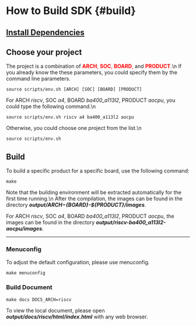 How to Build SDK {#build}
===============

## [Install Dependencies](sys_requirements.html) ##

## Choose your project ##

The project is a combination of<span style="color:red"> **ARCH**, **SOC**, **BOARD**,</span> and<span style="color:red"> **PRODUCT**.</span>\n
If you already know the these parameters, you could specify them by the command line parameters.

	source scripts/env.sh [ARCH] [SOC] [BOARD] [PRODUCT]

For ARCH *riscv*, SOC *a4*, BOARD *ba400_a113l2*, PRODUCT *aocpu*, you could type the following command.\n

	source scripts/env.sh riscv a4 ba400_a113l2 aocpu

Otherwise, you could choose one project from the list.\n

	source scripts/env.sh

## Build ##

To build a specific product for a specific board, use the following command:

	make

Note that the building environment will be extracted automatically for the first time running.\n
After the compilation, the images can be found in the directory ***output/${ARCH}-${BOARD}-${PRODUCT}/images***.

For ARCH *riscv*, SOC *a4*, BOARD *ba400_a113l2*, PRODUCT *aocpu*,
the images can be found in the directory ***output/riscv-ba400_a113l2-aocpu/images***.

---
### Menuconfig ###
To adjust the default configuration, please use menuconfig.

	make menuconfig

### Build Document ###

	make docs DOCS_ARCH=riscv

To view the local document, please open ***output/docs/riscv/html/index.html*** with any web browser.
